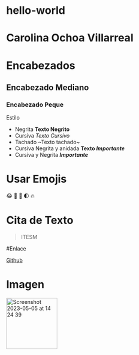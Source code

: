 # hello-world

# Carolina Ochoa Villarreal 

# Encabezados 
## Encabezado Mediano 
### Encabezado Peque 

Estilo
- Negrita **Texto Negrito** 
- Cursiva *Texto Cursivo*
- Tachado ~Texto tachado~ 
- Cursiva Negrita y anidada **Texto _Importante_** 
- Cursiva y Negrita ***Importante*** 

# Usar Emojis 
😂
🍎
🥈
🌓
🔥

# Cita de Texto

> ITESM

#Enlace 

[Github](https://github.com) 

# Imagen

<img width="136" alt="Screenshot 2023-05-05 at 14 24 39" src="https://github.com/A01178118/hello-world/assets/110852019/8a661c25-b971-45d6-b4e0-85480660bde2">




